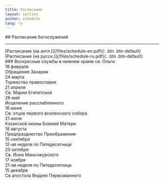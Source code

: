 ```yaml
---
title: Расписание
layout: section
anchor: schedule
lang: ru
---
```

<div class="section-title center" markdown="1">
## Расписание богослужений

-----
</div>

<div class="row">
<div class="col-md-4 col-md-offset-2 text-center center" markdown="1">
[Расписание (на англ.)](/files/schedule-en.pdf){: .btn .btn-default}
</div>
<div class="col-md-4 col-md-offset-0 text-center center" markdown="1">
[Расписание (на русск.)](/files/schedule-ru.pdf){: .btn .btn-default}
</div>
</div>

<div class="row">
<div class="text-center center" markdown="1">
### Воскресные службы в нижнем храме св. Ольги
</div>
</div>

<div class="row">
<div class="col-sm-4 col-sm-offset-2 text-right">18 февраля</div><div class="col-sm-4 col-sm-offset-0 text-left">Обращение Захарии</div>
</div>

<div class="row">
<div class="col-sm-4 col-sm-offset-2 text-right">24 марта</div><div class="col-sm-4 col-sm-offset-0 text-left">Торжество православия</div>
</div>

<div class="row">
<div class="col-sm-4 col-sm-offset-2 text-right">21 апреля</div><div class="col-sm-4 col-sm-offset-0 text-left">Св. Марии Египетской</div>
</div>

<div class="row">
<div class="col-sm-4 col-sm-offset-2 text-right">26 май</div><div class="col-sm-4 col-sm-offset-0 text-left">Исцеление расслабленного</div>
</div>

<div class="row">
<div class="col-sm-4 col-sm-offset-2 text-right">16 июня</div><div class="col-sm-4 col-sm-offset-0 text-left">Св. отцов первого вселенского собора</div>
</div>

<div class="row">
<div class="col-sm-4 col-sm-offset-2 text-right">21 июля</div><div class="col-sm-4 col-sm-offset-0 text-left">Казанской иконы Божией Матери</div>
</div>

<div class="row">
<div class="col-sm-4 col-sm-offset-2 text-right">18 августа</div><div class="col-sm-4 col-sm-offset-0 text-left">Предпразднество Преображения</div>
</div>

<div class="row">
<div class="col-sm-4 col-sm-offset-2 text-right">15 сентября</div><div class="col-sm-4 col-sm-offset-0 text-left">12-ая неделя по Пятедесятнице</div>
</div>

<div class="row">
<div class="col-sm-4 col-sm-offset-2 text-right">20 октября</div><div class="col-sm-4 col-sm-offset-0 text-left">Св. Иона Маньчжурского</div>
</div>

<div class="row">
<div class="col-sm-4 col-sm-offset-2 text-right">17 ноября</div><div class="col-sm-4 col-sm-offset-0 text-left">21-ая неделя по Пятедесятнице</div>
</div>

<div class="row">
<div class="col-sm-4 col-sm-offset-2 text-right">15 декабря</div><div class="col-sm-4 col-sm-offset-0 text-left">Св апостола Вндрея Первозванного</div>
</div>


